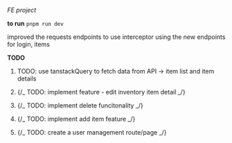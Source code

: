 _FE project_

**to run**
`pnpm run dev`

improved the requests endpoints to use interceptor
using the new endpoints for login, items

**TODO**

1. TODO: use tanstackQuery to fetch data from API
   -> item list and item details

2. {/_ TODO: implement feature - edit inventory item detail _/}

3. {/_ TODO: implement delete funcitonality _/}

4. {/_ TODO: implement add item feature _/}

5. {/_ TODO: create a user management route/page _/}
